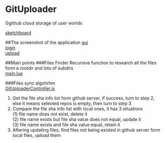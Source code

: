 # GitUploader

Ggithub cloud storage of user worlds

[sketchboard](https://sketchboard.me/BzZs7yYZqOrl)

##The screenshot of the application
[gui](https://github.com/tatfook/GitUploader/blob/master/screenshot/gui.png)     
[login](https://github.com/tatfook/GitUploader/blob/master/screenshot/login.png)     
[upload](https://github.com/tatfook/GitUploader/blob/master/screenshot/upload.png)    

##Main points
###Files Finder
Recursive function to research all the files form a rootdir and lots of subdirs      
[main.lua](https://github.com/tatfook/GitUploader/blob/master/Mod/GitUploader/main.lua)

###Files sync algotirhm     
[GitUploaderController.js](https://github.com/tatfook/GitUploader/blob/master/script/apps/WebServer/admin/wp-content/pages/gituploader/controllers/GitUploaderController.js)
1. Get the file sha info list form github server, if success, turn to step 2, else it means selevted repos is empty, then turn to step 3  
2. Compare the file sha info list with local ones, it has 3 situations  
(1) file name does not exist, delete it  
(2) file name exists but file sha value does not equal, update it  
(3) file name exists and file sha value equal, retain it  
3. Aftering updating files, find files not being existed in github server form local files, upload them   

